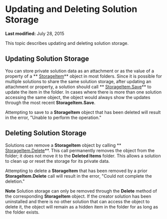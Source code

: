 
# Updating and Deleting Solution Storage

 **Last modified:** July 28, 2015

This topic describes updating and deleting solution storage.

## Updating Solution Storage

You can store private solution data as an attachment or as the value of a property of a  ** [StorageItem](41776bc3-b838-2755-fd6b-3b5012fb9ae5.md)** object in most folders. Since it is possible for multiple solutions to share the same solution storage, after updating an attachment or property, a solution should call ** [StorageItem.Save](9462a342-294a-175e-7e8f-d416f0959f69.md)** to update the item in the folder. In cases where there is more than one solution accessing the same object, the object would always show the updates through the most recent **StorageItem.Save**.

Attempting to save to a  **StorageItem** object that has been deleted will result in the error, "Unable to perform the operation."


## Deleting Solution Storage

Solutions can remove a  **StorageItem** object by calling ** [StorageItem.Delete](0ace6d9e-3dc7-52d5-ac20-97c2f3b109de.md)**. This call permanently removes the object from the folder; it does not move it to the  **Deleted Items** folder. This allows a solution to clean up or reset the storage for its private data.

Attempting to delete a  **StorageItem** that has been removed by a prior **StorageItem.Delete** call will result in the error, "Could not complete the deletion."


 **Note**  Solution storage can only be removed through the  **Delete** method of the corresponding **StorageItem** object. If the creator solution has been uninstalled and there is no other solution that can access the object to delete it, the object will remain as a hidden item in the folder for as long as the folder exists.

